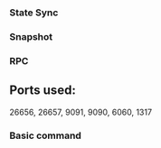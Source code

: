 
### State Sync
### Snapshot
### RPC
## Ports used:

26656, 26657, 9091, 9090, 6060, 1317

### Basic command
